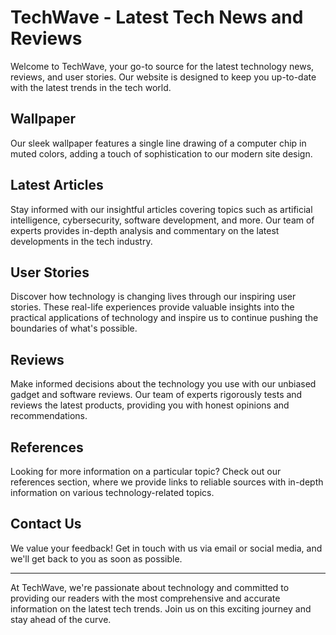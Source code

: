 <!--font:Open Sans-->

# TechWave - Latest Tech News and Reviews

Welcome to TechWave, your go-to source for the latest technology news, reviews, and user stories. Our website is designed to keep you up-to-date with the latest trends in the tech world.

## Wallpaper

Our sleek wallpaper features a single line drawing of a computer chip in muted colors, adding a touch of sophistication to our modern site design.

## Latest Articles

Stay informed with our insightful articles covering topics such as artificial intelligence, cybersecurity, software development, and more. Our team of experts provides in-depth analysis and commentary on the latest developments in the tech industry.

## User Stories

Discover how technology is changing lives through our inspiring user stories. These real-life experiences provide valuable insights into the practical applications of technology and inspire us to continue pushing the boundaries of what's possible.

## Reviews

Make informed decisions about the technology you use with our unbiased gadget and software reviews. Our team of experts rigorously tests and reviews the latest products, providing you with honest opinions and recommendations.

## References

Looking for more information on a particular topic? Check out our references section, where we provide links to reliable sources with in-depth information on various technology-related topics.

## Contact Us

We value your feedback! Get in touch with us via email or social media, and we'll get back to you as soon as possible.

---

At TechWave, we're passionate about technology and committed to providing our readers with the most comprehensive and accurate information on the latest tech trends. Join us on this exciting journey and stay ahead of the curve.

<!--

Write me content for website with wallpaper which alt text is:

"A wallpaper with a single line drawing of a computer chip, in a muted color palette such as grey or blue."

The name/title of the page should not be 1:1 copy of the alt text but rather a real content of the website which is using this wallpaper.

- Use markdown format 
- Start with heading
- Heading should be short and concise
- The content should look like a real website 
- The website should not be about the wallpaper, wallpaper is just a related background
- Heading should be contain work "wallpaper" or "background"
- Include real sections like references, contact, user stories, etc. use things relevant to the page purpose.
- Feel free to use structure like headings, bullets, numbering, blockquotes, paragraphs, horizontal lines, etc.
- You can use formatting like bold or _italic_
- You can include UTF-8 emojis
- Links should be only #hash anchors (and you can refer to the document itself)
- Do not include images


---


# TechWave - Your Ultimate Destination for Latest Technology News and Reviews

Welcome to TechWave, your one-stop destination for the latest technology news and reviews. Our website is designed to keep you updated with the latest trends in the tech world. Whether you are a tech enthusiast or a professional, we have got you covered.

## Wallpaper

Our website features a unique wallpaper with a single line drawing of a computer chip in a muted color palette such as grey or blue. The wallpaper adds a touch of sophistication to our website, giving it a modern and sleek look.

## Latest Articles

Stay up-to-date with the latest technology news by reading our informative articles. Our team of experts covers a wide range of topics including artificial intelligence, cybersecurity, software development, and much more.

## User Stories

We believe that the best way to understand technology is through real-life experiences. That's why we feature user stories from people who have used technology to solve problems and improve their lives. These stories provide valuable insights into the practical applications of technology.

## Reviews

Our team of experts tests and reviews the latest gadgets and software, providing you with unbiased opinions and recommendations. From smartphones to laptops, we cover it all.

## References

Looking for more information on a particular topic? Check out our references section. We provide links to reliable sources where you can find in-depth information on various technology-related topics.

## Contact Us

Do you have any questions or suggestions? We would love to hear from you. Get in touch with us via email or social media, and we will get back to you as soon as possible.

---

At TechWave, we are committed to providing our readers with the most comprehensive and accurate information on the latest technology trends. Join us on this exciting journey and stay ahead of the curve.


---


Heading is too long, rewrite whole content.


---


# TechWave - Your Source for the Latest in Technology

Welcome to TechWave, your source for the latest technology news, reviews, and user stories. Our website is designed to keep you up-to-date with the latest trends in the tech world.

## Wallpaper

Our website features a sleek wallpaper with a single line drawing of a computer chip in a muted color palette. The wallpaper adds a touch of sophistication to our site, giving it a modern look that complements our focus on technology.

## Latest Articles

Stay informed with our informative articles covering a wide range of topics, including artificial intelligence, cybersecurity, software development, and much more. Our team of experts provides insightful analysis and commentary on the latest developments in the tech industry.

## User Stories

We believe that technology has the power to change lives, and our user stories highlight how people are using technology to solve problems and improve their lives. These stories provide valuable insights into the practical applications of technology and inspire us to continue pushing the boundaries of what's possible.

## Reviews

Our team of experts rigorously tests and reviews the latest gadgets and software, providing you with unbiased opinions and recommendations. From smartphones to laptops, we cover it all, so you can make informed decisions about the technology you use.

## References

Looking for more information on a particular topic? Check out our references section, where we provide links to reliable sources where you can find in-depth information on various technology-related topics.

## Contact Us

Do you have any questions or suggestions? We would love to hear from you. Get in touch with us via email or social media, and we will get back to you as soon as possible.

---

At TechWave, we are passionate about technology and committed to providing our readers with the most comprehensive and accurate information on the latest technology trends. Join us on this exciting journey and stay ahead of the curve.


---


Heading is too long, rewrite whole content.


---


# TechWave - Your Source for the Latest in Tech

Welcome to TechWave, your source for the latest technology news, reviews, and user stories. Our website is designed to keep you up-to-date with the latest trends in the tech world.

## Wallpaper

Our sleek wallpaper features a single line drawing of a computer chip in muted colors, adding a touch of sophistication to our site's modern look.

## Latest Articles

Stay informed with our informative articles covering topics like artificial intelligence, cybersecurity, software development, and more. Our team of experts provides insightful analysis and commentary on the latest developments in the tech industry.

## User Stories

Discover how technology is changing lives through our inspiring user stories. These real-life experiences provide valuable insights into the practical applications of technology and inspire us to continue pushing the boundaries of what's possible.

## Reviews

Make informed decisions about the technology you use with our unbiased gadget and software reviews. Our team of experts rigorously tests and reviews the latest products, providing you with honest opinions and recommendations.

## References

Looking for more information on a particular topic? Check out our references section, where we provide links to reliable sources with in-depth information on various technology-related topics.

## Contact Us

Do you have any questions or suggestions? We value your feedback! Get in touch with us via email or social media, and we'll get back to you as soon as possible.

---

At TechWave, we're passionate about technology and committed to providing our readers with the most comprehensive and accurate information on the latest tech trends. Join us on this exciting journey and stay ahead of the curve.


---


Heading is too long, rewrite whole content.


---


# TechWave - Your Source for the Latest in Technology News and Reviews

Welcome to TechWave, your go-to source for the latest technology news, reviews, and user stories. Our website is designed to keep you up-to-date with the latest trends in the tech world.

## Wallpaper

Our sleek wallpaper features a single line drawing of a computer chip in muted colors, adding a touch of sophistication to our modern site design.

## Latest Articles

Stay informed with our insightful articles covering topics such as artificial intelligence, cybersecurity, software development, and more. Our team of experts provides in-depth analysis and commentary on the latest developments in the tech industry.

## User Stories

Discover how technology is changing lives through our inspiring user stories. These real-life experiences provide valuable insights into the practical applications of technology and inspire us to continue pushing the boundaries of what's possible.

## Reviews

Make informed decisions about the technology you use with our unbiased gadget and software reviews. Our team of experts rigorously tests and reviews the latest products, providing you with honest opinions and recommendations.

## References

Looking for more information on a particular topic? Check out our references section, where we provide links to reliable sources with in-depth information on various technology-related topics.

## Contact Us

We value your feedback! Get in touch with us via email or social media, and we'll get back to you as soon as possible.

---

At TechWave, we're passionate about technology and committed to providing our readers with the most comprehensive and accurate information on the latest tech trends. Join us on this exciting journey and stay ahead of the curve.


---


Write me a Google font which is best fitting for the website.

Pick from the list:
- Playfair Display
- Futura
- Poppins
- Orbitron
- Barlow Condensed
- Raleway
- Montserrat
- Lobster
- Exo 2
- Alegreya
- Lato
- Roboto
- Great Vibes
- Dancing Script
- IBM Plex Sans
- Inter
- Open Sans


Write just the font name nothing else.


---


Open Sans

-->
